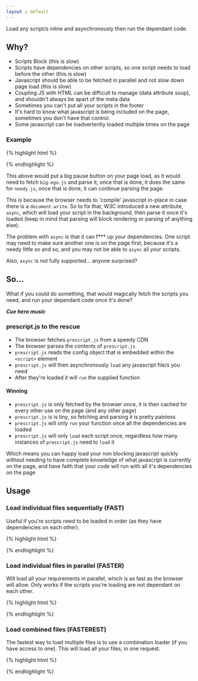 ```yaml
---
layout : default
---
```


Load any script/s inline and asynchronously then run the dependant code.

## Why?

*   Scripts Block (this is slow)
*   Scripts have dependencies on other scripts, so one script needs to load before the other (this is slow)
*   Javascript should be able to be fetched in parallel and not slow down page load (this is slow)
*   Coupling JS with HTML can be difficult to manage (data attribute soup), and shouldn't always be apart of the meta data
*   Sometimes you can't put all your scripts in the footer
*   It's hard to know what javascript is being included on the page, sometimes you don't have that control.
*   Some javascript can be inadvertently loaded multiple times on the page

### Example

{% highlight html %}
<!-- html code -->
<div class="im-a-div" data-needy="fill-me-with-content"></div>
<script src="big-ego.js"></script>
<script src="needy.js"></script>
<p></p>
{% endhighlight %}
    
This above would put a big pause button on your page load, as it would need to fetch `big-ego.js` and parse it, once that is done, it does the same for `needy.js`, once that is done, it can continue parsing the page.

This is because the browser needs to 'compile' javascript in-place in case there is a `document.write`. So to fix that, W3C introduced a new attribute, `async`, which will load your script in the background, then parse it once it's loaded (keep in mind that parsing will block rendering or parsing of anything else).

The problem with `async` is that it can f*** up your dependencies. One script may need to make sure another one is on the page first, because it's a needy little so and so, and you may not be able to `async` all your scripts.

Also, `async` is not fully supported... anyone surprised?

## So...

What if you could do something, that would magically fetch the scripts you need, and run your dependant code once it's done?

***Cue hero music***

### prescript.js to the rescue

*   The browser fetches `prescript.js` from a speedy CDN
*   The browser parses the contents of `prescript.js`
*   `prescript.js` reads the config object that is embedded within the `<script>` element
*   `prescript.js` will then asynchronously `load` any javascript file/s you need
*   After they're loaded it will `run` the supplied function

#### Winning

*   `prescript.js` is only fetched by the browser once, it is then cached for every other use on the page (and any other page)
*   `prescript.js` is is tiny, so fetching and parsing it is pretty painless
*   `prescript.js` will only `run` your function once all the dependencies are loaded
*   `prescript.js` will only `load` each script once, regardless how many instances of `prescript.js` need to `load` it

Which means you can happy load your non blocking javascript quickly without needing to have complete knowledge of what javascript is currently on the page, and have faith that your code will run with all it's dependencies on the page

## Usage

### Load individual files sequentially (FAST) 

Useful if you're scripts need to be loaded in order (as they have dependencies on each other).

{% highlight html %}
<script src="prescript.js">
    {
        "load" : ["file.js", "another"],
        "sequential" : 1,
        "root" : "http://my.domain.com/js/", // optional
        "run" : function () {
            console.warn("loaded 2 files one after the other");
        }
    }
</script>
{% endhighlight %}

### Load individual files in parallel (FASTER)

Will load all your requirements in parallel, which is as fast as the browser will allow. Only works if the scripts you're loading are not dependant on each other.

{% highlight html %}
<script src="prescript.js">
    {
        "load" : ["file.js", "another"],
        "root" : "http://my.domain.com/js/", //optional
        "run" : function () {
            console.warn("loaded 2 file in parallel");
        }
    }
</script>
{% endhighlight %}

### Load combined files (FASTEREST)

The fastest way to load multiple files is to use a combination loader (if you have access to one). This will load all your files, in one request.

{% highlight html %}
<script src="prescript.js">
    {
        "load" : ["file.js", "another"],
        "combo" : "http://my.domain.com/js/",
        "run" : function () {
            console.warn("loaded 2 files with one request");
        }
    }
</script>
{% endhighlight %}